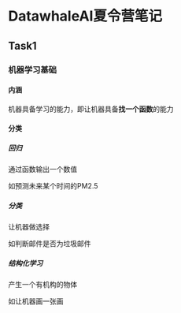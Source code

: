 # DatawhaleAI夏令营笔记

## Task1

### 机器学习基础

#### 内涵

机器具备学习的能力，即让机器具备**找一个函数**的能力



#### 分类

##### 回归

通过函数输出一个数值

如预测未来某个时间的PM2.5



##### 分类

让机器做选择

如判断邮件是否为垃圾邮件



##### 结构化学习

产生一个有机构的物体

如让机器画一张画





